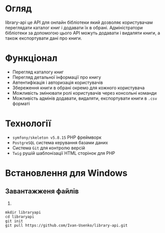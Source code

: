 # Огляд
library-api це API для онлайн бібліотеки який дозволяє користувачам переглядати каталог книг і додавати їх в обрані.
Адміністратори бібліотеки за допомогою цього API можуть додавати і видаляти книги, а також експортувати дані про книги.
# Функціонал
* Перегляд каталогу книг
* Перегляд детальної інформації про книгу
* Автентифікація і авторизація користувачів
* Збереження книги в обрані окремо для кожного користувача
* Можливість змінювати ролі користувачів через консольні команди
* Можливість адмінів додавати, видаляти, експортувати книги в `.csv` форматі
# Технології
* `symfony/skeleton v5.8.15` PHP фреймворк
* `PostgreSQL` система керування базами даних
* Система `Git` для контролю версій
* `Twig` рушій шаблонізації HTML сторінок для PHP
# Встановлення для Windows
## Завантажженя файлів
1. 
```
mkdir libraryapi
cd libraryapi
git init
git pull https://github.com/Ivan-Usenko/library-api.git
```